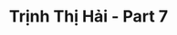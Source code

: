 ---
layout: album
resource: instagram
title: "Trịnh Thị Hải - Part 7"
description: "Instagram album of Trịnh Thị Hải, part 7.</br> Username: iamhaiiii"
active: gallery
album-title: "Trịnh Thị Hải"
images:
  - image_path: iamhaiiii/7/20230822_210117_368587258_1028123521550753_6996965140366431382_n.jpg
  - image_path: iamhaiiii/7/20230822_210117_368684617_621818806606572_5773843909869374124_n.jpg
  - image_path: iamhaiiii/7/20230822_210117_368882483_318755457298821_1946680757417927956_n.jpg
  - image_path: iamhaiiii/7/20230909_000456_375626188_1253333698718976_4576599420453285688_n.jpg
  - image_path: iamhaiiii/7/20230909_000456_376791134_1024629518664638_5149931682681352326_n.jpg
  - image_path: iamhaiiii/7/20230909_022711_375603403_615292847353161_2610103411950880797_n.jpg
  - image_path: iamhaiiii/7/20230909_233039_375820251_306675081952227_301509181335940920_n.jpg
  - image_path: iamhaiiii/7/20230909_233039_375912868_1385582132169084_2785161449816291275_n.jpg
  - image_path: iamhaiiii/7/20230909_233039_376209972_621310879884452_1313418793478843290_n.jpg
  - image_path: iamhaiiii/7/20230909_233039_376658400_1026359138499894_1667469265235702076_n.jpg
  - image_path: iamhaiiii/7/20230911_183344_377673213_666800098730200_6741477379412901681_n.jpg
  - image_path: iamhaiiii/7/20230911_183344_377745553_1508167646654717_5325666667807248502_n.jpg
  - image_path: iamhaiiii/7/20230911_183344_377914469_659756192786626_4238452186386276562_n.jpg
  - image_path: iamhaiiii/7/20230915_212535_377798083_300050599296281_3899194179444197915_n.jpg
  - image_path: iamhaiiii/7/20230915_212535_378029500_787891129801192_5439114068818105104_n.jpg
  - image_path: iamhaiiii/7/20230916_180806_378402860_203982465873635_3818808496714822541_n.jpg
  - image_path: iamhaiiii/7/20230916_180806_378982217_837635641050045_3116626605827233472_n.jpg
  - image_path: iamhaiiii/7/20241104_144207_465676965_548437261120060_2367703557780899930_n.jpg
  - image_path: iamhaiiii/7/20241104_144207_465687344_3769466439935474_8641657704499548629_n.jpg
  - image_path: iamhaiiii/7/20241104_144207_465707644_575655548298452_2259250042680892658_n.jpg
  - image_path: iamhaiiii/7/20241104_144207_465727151_478797547863794_1906682891535021104_n.jpg
  - image_path: iamhaiiii/7/20241104_144207_465802200_858796399416983_2219317253736693265_n.jpg
  - image_path: iamhaiiii/7/20241104_144207_465828027_1084863526544481_5128068305331691770_n.jpg
---
